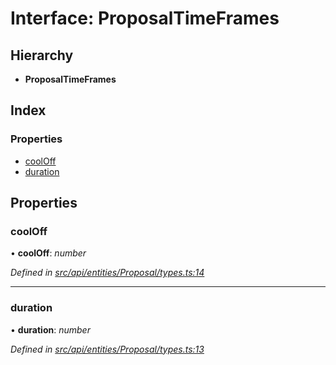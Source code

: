 # Interface: ProposalTimeFrames

## Hierarchy

* **ProposalTimeFrames**

## Index

### Properties

* [coolOff](proposaltimeframes.md#cooloff)
* [duration](proposaltimeframes.md#duration)

## Properties

###  coolOff

• **coolOff**: *number*

*Defined in [src/api/entities/Proposal/types.ts:14](https://github.com/PolymathNetwork/polymesh-sdk/blob/4660ab0/src/api/entities/Proposal/types.ts#L14)*

___

###  duration

• **duration**: *number*

*Defined in [src/api/entities/Proposal/types.ts:13](https://github.com/PolymathNetwork/polymesh-sdk/blob/4660ab0/src/api/entities/Proposal/types.ts#L13)*
